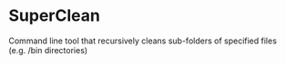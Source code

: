 # SuperClean
Command line tool that recursively cleans sub-folders of specified files (e.g. /bin directories)
